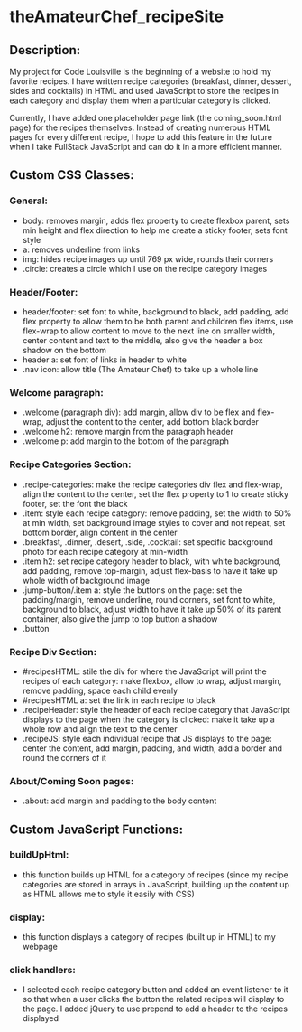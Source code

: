 # theAmateurChef_recipeSite


## Description: 
My project for Code Louisville is the beginning of a website to hold my favorite recipes. I have written recipe categories (breakfast, dinner, dessert, sides and cocktails) in HTML and used JavaScript to store the recipes in each category and display them when a particular category is clicked. 

Currently, I have added one placeholder page link (the coming_soon.html page) for the recipes themselves. Instead of creating numerous HTML pages for every different recipe, I hope to add this feature in the future when I take FullStack JavaScript and can do it in a more efficient manner.

## Custom CSS Classes: 
### General: 
* body: removes margin, adds flex property to create flexbox parent, sets min height and flex direction to help me create a sticky footer, sets font style
* a: removes underline from links
* img: hides recipe images up until 769 px wide, rounds their corners
* .circle: creates a circle which I use on the recipe category images

### Header/Footer: 
* header/footer: set font to white, background to black, add padding, add flex property to allow them to be both parent and children flex items, use flex-wrap to allow content to move to the next line on smaller width, center content and text to the middle, also give the header a box shadow on the bottom
* header a: set font of links in header to white
* .nav icon: allow title (The Amateur Chef) to take up a whole line

### Welcome paragraph: 
* .welcome (paragraph div): add margin, allow div to be flex and flex-wrap, adjust the content to the center, add bottom black border
* .welcome h2: remove margin from the paragraph header
* .welcome p: add margin to the bottom of the paragraph

### Recipe Categories Section: 
* .recipe-categories: make the recipe categories div flex and flex-wrap, align the content to the center, set the flex property to 1 to create sticky footer, set the font the black
* .item: style each recipe category: remove padding, set the width to 50% at min width, set background image styles to cover and not repeat, set bottom border, align content in the center 
* .breakfast, .dinner, .desert, .side, .cocktail: set specific background photo for each recipe category at min-width
* .item h2: set recipe category header to black, with white background, add padding, remove top-margin, adjust flex-basis to have it take up whole width of background image
* .jump-button/.item a: style the buttons on the page: set the padding/margin, remove underline, round corners, set font to white, background to black, adjust width to have it take up 50% of its parent container, also give the jump to top button a shadow
* .button

### Recipe Div Section: 
* #recipesHTML: stile the div for where the JavaScript will print the recipes of each category: make flexbox, allow to wrap, adjust margin, remove padding, space each child evenly
* #recipesHTML a: set the link in each recipe to black
* .recipeHeader: style the header of each recipe category that JavaScript displays to the page when the category is clicked: make it take up a whole row and align the text to the center
* .recipeJS: style each individual recipe that JS displays to the page: center the content, add margin, padding, and width, add a border and round the corners of it 

### About/Coming Soon pages: 
* .about: add margin and padding to the body content

## Custom JavaScript Functions: 
### buildUpHtml: 
* this function builds up HTML for a category of recipes (since my recipe categories are stored in arrays in JavaScript, building up the content up as HTML allows me to style it easily with CSS)
### display: 
* this function displays a category of recipes (built up in HTML) to my webpage
### click handlers: 
* I selected each recipe category button and added an event listener to it so that when a user clicks the button the related recipes will display to the page. I added jQuery to use prepend to add a header to the recipes displayed

